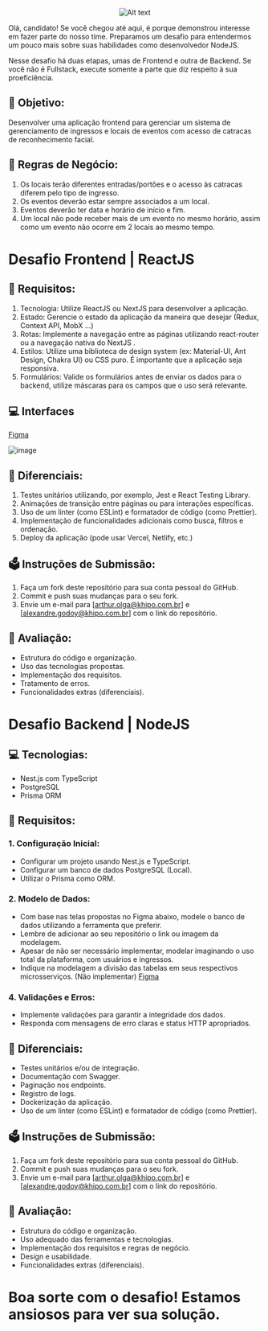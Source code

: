 <p align="center">
  <img title="a title" alt="Alt text" src="https://media.licdn.com/dms/image/D4E16AQGjCVuzlCthvg/profile-displaybackgroundimage-shrink_200_800/0/1690574706700?e=2147483647&v=beta&t=zlY1Mc10yQ3gA9qiZ4sZ7m8PkE-HIu8Haa1fUyKb_fU">
</p>

Olá, candidato! Se você chegou até aqui, é porque demonstrou interesse em fazer parte do nosso time. Preparamos um desafio para entendermos um pouco mais sobre suas habilidades como desenvolvedor NodeJS.

Nesse desafio há duas etapas, umas de Frontend e outra de Backend. Se você não é Fullstack, execute somente a parte que diz respeito à sua proeficiência.

## 🚀 Objetivo:

Desenvolver uma aplicação frontend para gerenciar um sistema de gerenciamento de ingressos e locais de eventos com acesso de catracas de reconhecimento facial.

## 📖 Regras de Negócio:

1. Os locais terão diferentes entradas/portões e o acesso às catracas diferem pelo tipo de ingresso.
2. Os eventos deverão estar sempre associados a um local.
3. Eventos deverão ter data e horário de início e fim.
4. Um local não pode receber mais de um evento no mesmo horário, assim como um evento não ocorre em 2 locais ao mesmo tempo. 

# Desafio Frontend | ReactJS

## 📜 Requisitos:

1. Tecnologia: Utilize ReactJS ou NextJS para desenvolver a aplicação.
2. Estado: Gerencie o estado da aplicação da maneira que desejar (Redux, Context API, MobX ...)
3. Rotas: Implemente a navegação entre as páginas utilizando react-router ou a navegação nativa do NextJS .
4. Estilos: Utilize uma biblioteca de design system (ex: Material-UI, Ant Design, Chakra UI) ou CSS puro. É importante que a aplicação seja responsiva.
5. Formulários: Valide os formulários antes de enviar os dados para o backend, utilize máscaras para os campos que o uso será relevante.

## 💻 Interfaces

[Figma]([https://www.figma.com/file/ztqsEQWF8BXskx8UerVztk/OnEntree---Desafio-Fullstack?type=design&node-id=13%3A156&mode=design&t=2b29VVsfWoTXCOsS-1])

![image](https://github.com/mb-data/desafio-reactjs/assets/47340995/15ba37f2-2724-4f57-bee9-7b2930ab7bfe)


## 🥇 Diferenciais:

1. Testes unitários utilizando, por exemplo, Jest e React Testing Library.
2. Animações de transição entre páginas ou para interações específicas.
3. Uso de um linter (como ESLint) e formatador de código (como Prettier).
4. Implementação de funcionalidades adicionais como busca, filtros e ordenação.
5. Deploy da aplicação (pode usar Vercel, Netlify, etc.)
    
## 🗳️ Instruções de Submissão:

1. Faça um fork deste repositório para sua conta pessoal do GitHub.
2. Commit e push suas mudanças para o seu fork.
3. Envie um e-mail para [arthur.olga@khipo.com.br] e [alexandre.godoy@khipo.com.br] com o link do repositório.

## 🧪 Avaliação:

- Estrutura do código e organização.
- Uso das tecnologias propostas.
- Implementação dos requisitos.
- Tratamento de erros.
- Funcionalidades extras (diferenciais).

# Desafio Backend | NodeJS

## 💻 Tecnologias:

- Nest.js com TypeScript
- PostgreSQL
- Prisma ORM

## 📜 Requisitos:

### 1. Configuração Inicial:

- Configurar um projeto usando Nest.js e TypeScript.
- Configurar um banco de dados PostgreSQL (Local).
- Utilizar o Prisma como ORM.

### 2. Modelo de Dados:

- Com base nas telas propostas no Figma abaixo, modele o banco de dados utilizando a ferramenta que preferir.
- Lembre de adicionar ao seu repositório o link ou imagem da modelagem.
- Apesar de não ser necessário implementar, modelar imaginando o uso total da plataforma, com usuários e ingressos.
- Indique na modelagem a divisão das tabelas em seus respectivos microsserviços. (Não implementar)
[Figma]([https://www.figma.com/file/ztqsEQWF8BXskx8UerVztk/OnEntree---Desafio-Fullstack?type=design&node-id=13%3A156&mode=design&t=2b29VVsfWoTXCOsS-1])

### 4. Validações e Erros:

- Implemente validações para garantir a integridade dos dados.
- Responda com mensagens de erro claras e status HTTP apropriados.

## 🥇 Diferenciais:

- Testes unitários e/ou de integração.
- Documentação com Swagger.
- Paginação nos endpoints.
- Registro de logs.
- Dockerização da aplicação.
- Uso de um linter (como ESLint) e formatador de código (como Prettier).

## 🗳️ Instruções de Submissão:

1. Faça um fork deste repositório para sua conta pessoal do GitHub.
2. Commit e push suas mudanças para o seu fork.
3. Envie um e-mail para [arthur.olga@khipo.com.br] e [alexandre.godoy@khipo.com.br] com o link do repositório.

## 🧪 Avaliação:

- Estrutura do código e organização.
- Uso adequado das ferramentas e tecnologias.
- Implementação dos requisitos e regras de negócio.
- Design e usabilidade.
- Funcionalidades extras (diferenciais).

# Boa sorte com o desafio! Estamos ansiosos para ver sua solução.
